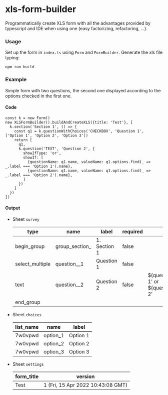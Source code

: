 # xls-form-builder

Programmatically create XLS form with all the advantages provided by typescript and IDE when using one (easy factorizing, refactoring, ...).

### Usage

Set up the form in `index.ts` using `Form` and `FormBuilder`. Generate the xls file typing:

```
npm run build
```

### Example

Simple form with two questions, the second one displayed according to the options checked in the first one.

#### Code
```
const k = new Form()
new XLSFormBuilder().buildAndCreateXLS({title: 'Test'}, [
  k.section('Section 1', () => {
    const q1 = k.questionWithChoices('CHECKBOX', 'Question 1', ['Option 1', 'Option 2', 'Option 3'])
    return [
      q1,
      k.question('TEXT', 'Question 2', {
        showIfType: 'or',
        showIf: [
          {questionName: q1.name, valueName: q1.options.find(_ => _.label === 'Option 1').name},
          {questionName: q1.name, valueName: q1.options.find(_ => _.label === 'Option 2').name},
        ]
      })
    ]
  })
])
```

#### Output

- Sheet `survey`

  |type|name|label|required|relevant|appearance|guidance_hint|
  |---|---|---|---|---|---|---|
  |begin_group|group_section_|1. Section 1|false| | | | 
  |select_multiple|question__1|Question 1|false| | | | 
  |text|question__2|Question 2|false|${question__0}='Option 1' or ${question__0}='Option 2'| | |
  |end_group|| | | | | | 

- Sheet `choices`

  |list_name   | name  |  label |
  |---|---|---|
  |7w0vpwd|option_1|Option 1| 
  |7w0vpwd|option_2|Option 2| 
  |7w0vpwd|option_3|Option 3| 


- Sheet `settings`

  |form_title|version|
  |---|---|
  |Test|1 (Fri, 15 Apr 2022 10:43:08 GMT)|
